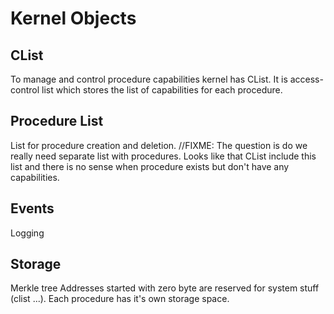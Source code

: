 # Kernel Objects

## CList
To manage and control procedure capabilities kernel has CList. It is access-control list which stores the list of capabilities for each procedure.

## Procedure List
List for procedure creation and deletion. 
//FIXME: The question is do we really need separate list with procedures.
Looks like that CList include this list and there is no sense when procedure exists but don't have any capabilities.

## Events 
Logging

## Storage
Merkle tree
Addresses started with zero byte are reserved for system stuff (clist ...).
Each procedure has it's own storage space.
